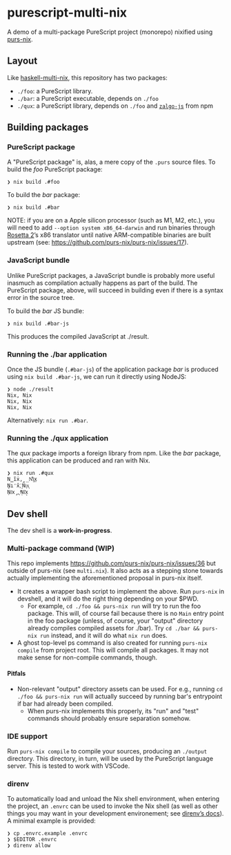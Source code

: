 # purescript-multi-nix

A demo of a multi-package PureScript project (monorepo) nixified using [purs-nix](https://github.com/purs-nix/purs-nix).

## Layout

Like [haskell-multi-nix](https://github.com/srid/haskell-multi-nix), this repository has two packages:

- `./foo`: a PureScript library.
- `./bar`: a PureScript executable, depends on `./foo`
- `./qux`: a PureScript library, depends on `./foo` and [`zalgo-js`](https://github.com/casieber/zalgo-js) from npm

## Building packages

### PureScript package 

A "PureScript package" is, alas, a mere copy of the `.purs` source files. To build the *foo* PureScript package:

``` sh-session
❯ nix build .#foo
```

To build the *bar* package:

``` sh-session
❯ nix build .#bar
```

NOTE: if you are on a Apple silicon processor (such as M1, M2, etc.), you will need to add `--option system x86_64-darwin` and run binaries through [Rosetta 2](https://en.wikipedia.org/wiki/Rosetta_2_(software))’s x86 translator until native ARM-compatible binaries are built upstream (see: https://github.com/purs-nix/purs-nix/issues/17).

### JavaScript bundle

Unlike PureScript packages, a JavaScript bundle is probably more useful inasmuch as compilation actually happens as part of the build. The PureScript package, above, will succeed in building even if there is a syntax error in the source tree.

To build the *bar* JS bundle:

``` sh-session
❯ nix build .#bar-js
```

This produces the compiled JavaScript at ./result.

### Running the ./bar application
Once the JS bundle (`.#bar-js`) of the application package *bar* is produced using `nix build .#bar-js`, we can run it directly using NodeJS:

``` sh-session
❯ node ./result
Nix, Nix
Nix, Nix
Nix, Nix
```

Alternatively: `nix run .#bar`.

### Running the ./qux application
The *qux* package imports a foreign library from npm. Like the *bar* package, this application can be produced and ran with Nix.


``` sh-session
❯ nix run .#qux
N̳ĩẋ,̦ ̲N͌i͖x̤
N̥i̒x̑,͗ ͈N̎i͔x͎
N̹i͐x̡,͉ ͬṆi͂x̖
```

## Dev shell

The dev shell is a **work-in-progress**. 

### Multi-package command (WIP)

This repo implements https://github.com/purs-nix/purs-nix/issues/36 but outside of purs-nix (see `multi.nix`). It also acts as a stepping stone towards actually implementing the aforementioned proposal in purs-nix itself.

- It creates a wrapper bash script to implement the above. Run `purs-nix` in devshell, and it will do the right thing depending on your $PWD. 
  - For example, `cd ./foo && purs-nix run` will try to run the foo package. This will, of course fail because there is no `Main` entry point in the foo package (unless, of course, your "output" directory already compiles compiled assets for ./bar). Try `cd ./bar && purs-nix run` instead, and it will do what `nix run` does.
- A ghost top-level ps command is also created for running `purs-nix compile` from project root. This will compile all packages. It may not make sense for non-compile commands, though.


#### Pitfals

- Non-relevant "output" directory assets can be used. For e.g., running `cd ./foo && purs-nix run` will actually succeed by running bar's entrypoint if bar had already been compiled. 
  - When purs-nix implements this properly, its "run" and "test" commands should probably ensure separation somehow.

### IDE support

Run `purs-nix compile` to compile your sources, producing an `./output` directory. This directory, in turn, will be used by the PureScript language server. This is tested to work with VSCode.

### direnv

To automatically load and unload the Nix shell environment, when entering the project, an `.envrc` can be used to invoke the Nix shell (as well as other things you may want in your development environement; see [direnv’s docs](https://direnv.net/)). A minimal example is provided:

``` sh-session
❯ cp .envrc.example .envrc
❯ $EDITOR .envrc
❯ direnv allow
```
